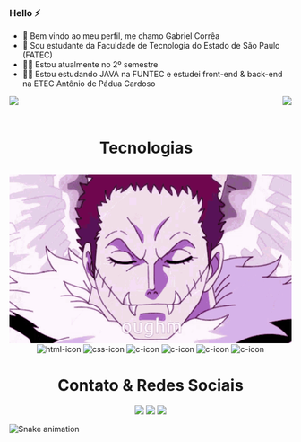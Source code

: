 ### Hello ⚡

- 🐲 Bem vindo ao meu perfil, me chamo Gabriel Corrêa
- 👾 Sou estudante da Faculdade de Tecnologia do Estado de São Paulo (FATEC)
- 🐱‍💻 Estou atualmente no 2º semestre
- 🐱‍🚀 Estou estudando JAVA na FUNTEC e estudei front-end & back-end na ETEC Antônio de Pádua Cardoso

<div>
  <img  height="140em" src="https://github-readme-stats.vercel.app/api?username=correagabriel&show_icons=true&theme=bear&include_all_commits=true&count_private=true"/>
  <img align="right" height="140em" src="https://github-readme-stats.vercel.app/api/top-langs/?username=correagabriel&layout=compact&langs_count=16&theme=bear"/>
</div>

<div  align="center"> 
  <div style="display: inline_block"><br>
    <img align="left" height="300" alt="eatingdonuts" src="katakuri.gif">
    <h1 align="center">Tecnologias</h1>
    <img align="center" height="50" width="50" alt="html-icon" src="https://cdn.jsdelivr.net/gh/devicons/devicon/icons/html5/html5-original.svg">
    <img align="center" height="50" width="50" alt="css-icon" src="https://cdn.jsdelivr.net/gh/devicons/devicon/icons/css3/css3-original.svg">
    <img align="center" height="50" width="50" alt="c-icon" src="https://cdn.jsdelivr.net/gh/devicons/devicon/icons/c/c-original.svg">
    <img align="center" height="50" width="50" alt="c-icon" src="https://cdn.jsdelivr.net/gh/devicons/devicon/icons/cplusplus/cplusplus-original.svg">
    <img align="center" height="50" width="50" alt="c-icon" src="https://cdn.jsdelivr.net/gh/devicons/devicon/icons/java/java-original.svg">
    <img align="center" height="50" width="50" alt="c-icon" src="https://cdn.jsdelivr.net/gh/devicons/devicon/icons/postgresql/postgresql-original.svg">
   </div>
  
  <h1>Contato & Redes Sociais</h1>
  <a href="https://instagram.com/correagabrieljose" target="_blank"><img src="https://img.shields.io/badge/-Instagram-%23E4405F?style=for-the-badge&logo=instagram&logoColor=white" target="_blank"></a>
  <a href = "mailto:gabriel.silva2270@etec.sp.gov.br"><img src="https://img.shields.io/badge/-Gmail-%23333?style=for-the-badge&logo=gmail&logoColor=white" target="_blank"></a>
  <a href="https://www.linkedin.com/in/gabriel-josé-corrêa-da-silva-56b5b820a/" target="_blank"><img src="https://img.shields.io/badge/-LinkedIn-%230077B5?style=for-the-badge&logo=linkedin&logoColor=white" target="_blank"></a> 
  
</div>

![Snake animation](https://github.com/correagabriel/correagabriel/blob/output/github-contribution-grid-snake.svg)
